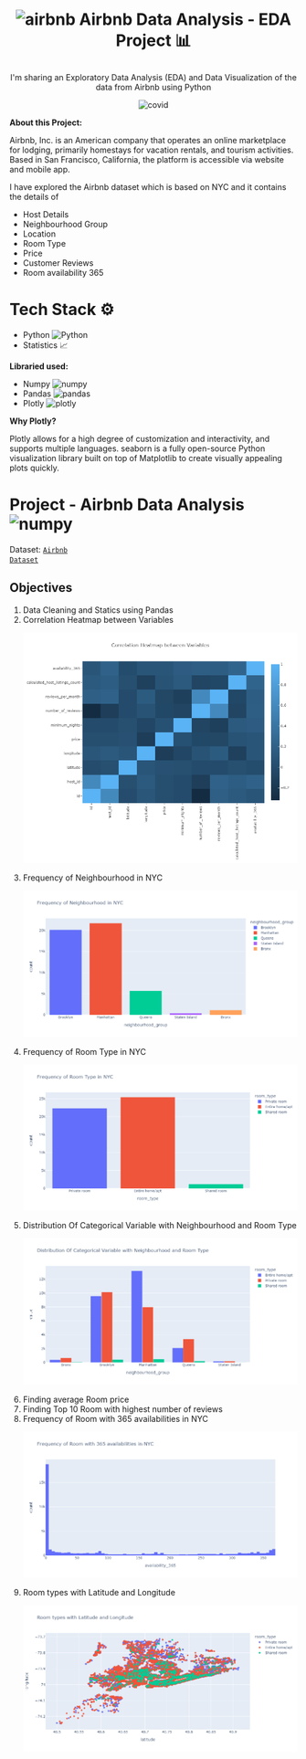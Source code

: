 # <p align="center"><img src="https://www.theriver.asia/wp-content/uploads/2020/01/pngkey.com-airbnb-logo-png-605967.png" alt="airbnb" width="35" height="35"/>  Airbnb Data Analysis - EDA Project 📊</p>

<p align="center">I'm sharing an Exploratory Data Analysis (EDA) and Data Visualization of the data from Airbnb using Python</p>

<p align="center"><img src="https://techstory.in/wp-content/uploads/2021/03/airbnb-678x381-1.jpg" alt="covid" width="512" height="288"/></p>

<b>About this Project:</b>

Airbnb, Inc. is an American company that operates an online marketplace for lodging, primarily homestays for vacation rentals, and tourism activities. Based in San Francisco, California, the platform is accessible via website and mobile app.

I have explored the Airbnb dataset which is based on NYC and it contains the details of
- Host Details
- Neighbourhood Group
- Location
- Room Type
- Price
- Customer Reviews
- Room availability 365

# Tech Stack ⚙️

 - Python <img src="https://upload.wikimedia.org/wikipedia/commons/thumb/c/c3/Python-logo-notext.svg/2048px-Python-logo-notext.svg.png" alt="Python" width="18" height="18"/>
 - Statistics 📈
 
 <b>Libraried used:</b>
  - Numpy <img src="https://codebykelvin.com/learning/python/data-science/numpy-series/cover-numpy.png" alt="numpy" width="22" height="22"/>
  - Pandas <img src="https://upload.wikimedia.org/wikipedia/commons/thumb/2/22/Pandas_mark.svg/1200px-Pandas_mark.svg.png" alt="pandas" width="18" height="25"/>
  - Plotly <img src="https://res.cloudinary.com/crunchbase-production/image/upload/c_lpad,h_256,w_256,f_auto,q_auto:eco,dpr_1/wgshctk7kjdxl6omgwra" alt="plotly" width="18" height="18"/>

<b>Why Plotly?</b>

Plotly allows for a high degree of customization and interactivity, and supports multiple languages. seaborn is a fully open-source Python visualization library built on top of Matplotlib to create visually appealing plots quickly.

# Project - Airbnb Data Analysis <img src="https://cdn-icons-png.flaticon.com/512/138/138339.png" alt="numpy" width="35" height="35"/>

Dataset: <code>[Airbnb Dataset](https://github.com/Azhar23S/Airbnb_Data_Analysis-EDA_Project/blob/main/airbnb_nyc_2019.csv)</code>

<h2><b>Objectives</b></h2>

1. Data Cleaning and Statics using Pandas
2. Correlation Heatmap between Variables <p align="center"><img src="https://github.com/Azhar23S/Airbnb_Data_Analysis-EDA_Project/blob/main/Correlation%20Heatmap.png"/></p>
3. Frequency of Neighbourhood in NYC <p align="center"><img src="https://github.com/Azhar23S/Airbnb_Data_Analysis-EDA_Project/blob/main/Frequency%20of%20Neighbourhood%20in%20NYC.png"/></p>
4. Frequency of Room Type in NYC <p align="center"><img src="https://github.com/Azhar23S/Airbnb_Data_Analysis-EDA_Project/blob/main/Frequency%20of%20Room%20Type%20in%20NYC.png"/></p>
5. Distribution Of Categorical Variable with Neighbourhood and Room Type <p align="center"><img src="https://github.com/Azhar23S/Airbnb_Data_Analysis-EDA_Project/blob/main/Distribution%20Of%20Categorical%20Variable%20with%20Neighbourhood%20and%20Room%20Type.png"/></p>
6. Finding average Room price
7. Finding Top 10 Room with highest number of reviews
8. Frequency of Room with 365 availabilities in NYC <p align="center"><img src="https://github.com/Azhar23S/Airbnb_Data_Analysis-EDA_Project/blob/main/Frequency%20of%20Room%20with%20365%20availabilities%20in%20NYC.png"/></p>
9. Room types with Latitude and Longitude <p align="center"><img src="https://github.com/Azhar23S/Airbnb_Data_Analysis-EDA_Project/blob/main/Room%20types%20with%20Latitude%20and%20Longitude.png"/></p>
